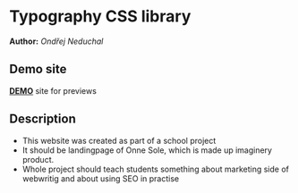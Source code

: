 # Typography CSS library
**Author:** *Ondřej Neduchal*
## Demo site
**[DEMO](https://pslib-cz.github.io/2020l4web-campaign-OndrejNeduchal/)** site for previews
## Description
* This website was created as part of a school project
* It should be landingpage of Onne Sole, which is made up imaginery product.
* Whole project should teach students something about marketing side of webwritig and about using SEO in practise

